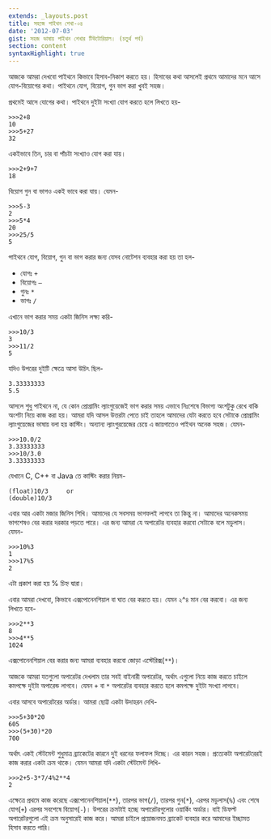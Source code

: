 ```yaml
---
extends: _layouts.post
title: সহজে পাইথন শেখা-০৪
date: '2012-07-03'
gist: সহজ ভাষায় পাইথন শেখার টিউটোরিয়াল। (চতুর্থ পর্ব)
section: content
syntaxHighlight: true
---
```


আজকে আমরা দেখবো পাইথনে কিভাবে হিসাব-নিকাশ করতে হয়। হিসাবের কথা আসলেই প্রথমে আমাদের মনে আসে যোগ-বিয়োগের কথা। পাইথনে যোগ, বিয়োগ, গুন ভাগ করা খুবই সহজ।

প্রথমেই আসে যোগের কথা। পাইথনে দুইটা সংখ্যা যোগ করতে হলে লিখতে হয়-

```
>>>2+8
10
>>>5+27
32
```

একইভাবে তিন, চার বা পাঁচটা সংখ্যাও যোগ করা যায়।

```
>>>2+9+7
18
```

বিয়োগ গুন বা ভাগও একই ভাবে করা যায়। যেমন-

```
>>>5-3
2
>>>5*4
20
>>>25/5
5
```

পাইথনে যোগ, বিয়োগ, গুন বা ভাগ করার জন্য যেসব নোটেশন ব্যবহার করা হয় তা হল-<br>

- যোগঃ `+`
- বিয়োগঃ `–`
- গুনঃ `*`
- ভাগঃ `/`

এখানে ভাগ করার সময় একটা জিনিস লক্ষ্য করি-

```
>>>10/3
3
>>>11/2
5
```

যদিও উপরের দুইটি ক্ষেত্রে আসা উচিৎ ছিল-

```
3.33333333
5.5
```

আসলে শুধু পাইথনে না, যে কোন প্রোগ্রামিং ল্যাংগুয়েজেই ভাগ করার সময় এভাবে নিঃশেষে বিভাগ্য অংশটুকু রেখে বাকি অংশটা নিয়ে কাজ করা হয়। আমরা যদি আসল উত্তরটা পেতে চাই তাহলে আমাদের যেটা করতে হবে সেটাকে প্রোগ্রামিং ল্যাংগুয়েজের ভাষায় বলা হয় কাস্টিং। অন্যান্য ল্যাংগুরয়েজের চেয়ে এ জায়গাতেও পাইথন অনেক সহজ। যেমন-

```
>>>10.0/2
3.33333333
>>>10/3.0
3.33333333
```

যেখানে C, C++ বা Java তে কাস্টিং করার নিয়ম-

```
(float)10/3     or
(double)10/3
```

এবার আর একটা মজার জিনিস শিখি। আমাদের যে সবসময় ভাগফলই লাগবে তা কিন্তু না। আমাদের অনেকসময় ভাগশেষও বের করার দরকার পড়তে পারে। এর জন্য আমরা যে অপারেটর ব্যবহার করবো সেটাকে বলে মডুলাস। যেমন-

```
>>>10%3
1
>>>17%5
2
```

এটা প্রকাশ করা হয় % চিহ্ন দ্বারা।

এবার আমরা দেখবো, কিভাবে এক্সপোনেনশিয়াল বা ঘাত বের করতে হয়। যেমন ২^৪ মান বের করবো। এর জন্য লিখতে হবে-

```
>>>2**3
8
>>>4**5
1024
```

এক্সপোনেনশিয়াল বের করার জন্য আমরা ব্যবহার করবো জোড়া এস্টেরিক্স(`**`)।

আজকে আমরা যতগুলো অপারেটর দেখলাম তার সবই বাইনারী অপারেটর, অর্থাৎ এগুলো নিয়ে কাজ করতে চাইলে কমপক্ষে দুইটা অপারেন্ড লাগবে। যেমন `+` বা `*` অপারেটর ব্যবহার করতে হলে কমপক্ষে দুইটা সংখ্যা লাগবে।

এবার আসবে অপারেটরের অর্ডার। আমরা ছোট্ট একটা উদাহরন দেখি-

```
>>>5+30*20
605
>>>(5+30)*20
700
```

অর্থাৎ একই স্টেটমেন্ট শুধুমাত্র ব্র্যাকেটের কারনে দুই ধরনের ফলাফল দিচ্ছে। এর কারন সহজ। প্রত্যেকটা অপারেটরেরই কাজ করার একটা ক্রম থাকে। যেমন আমরা যদি একটা স্টেটমেন্ট লিখি-

```
>>>2+5-3*7/4%2**4
2
```

এক্ষেত্রে প্রথমে কাজ করেছে এক্সপোনেনশিয়াল(`**`), তারপর ভাগ(`/`), তারপর গুন(`*`), এরপর মডুলাস(`%`) এবং শেষে যোগ(`+`) এরপর সবশেষে বিয়োগ(`-`)। উপরের ক্রমটাই হচ্ছে অপারেটরগুলোর ওয়ার্কিং অর্ডার। বাই ডিফল্ট অপারেটরগুলো এই ক্রম অনুসারেই কাজ করে। আমরা চাইলে প্রয়োজনমত ব্র্যাকেট ব্যবহার করে আমাদের ইচ্ছামত হিসাব করতে পারি।
